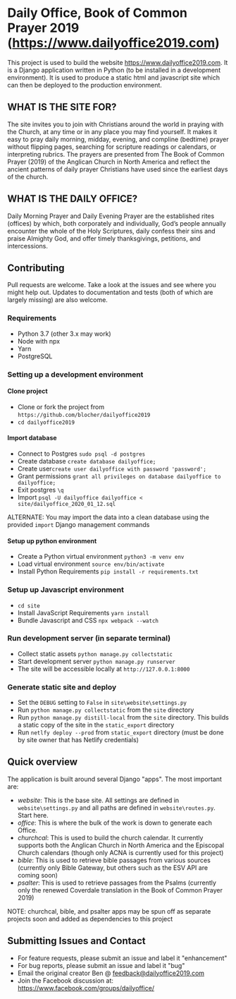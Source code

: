 # Daily Office, Book of Common Prayer 2019 (https://www.dailyoffice2019.com)
This project is used to build the website https://www.dailyoffice2019.com.  It is a Django application written in Python (to be installed in a development environment).  It is used to produce a static html and javascript site which can then be deployed to the production environment.

## WHAT IS THE SITE FOR?
The site invites you to join with Christians around the world in praying with the Church, at any time or in any place you may find yourself. It makes it easy to pray daily morning, midday, evening, and compline (bedtime) prayer without flipping pages, searching for scripture readings or calendars, or interpreting rubrics. The prayers are presented from The Book of Common Prayer (2019) of the Anglican Church in North America and reflect the ancient patterns of daily prayer Christians have used since the earliest days of the church.

## WHAT IS THE DAILY OFFICE?
Daily Morning Prayer and Daily Evening Prayer are the established rites (offices) by which, both corporately and individually, God’s people annually encounter the whole of the Holy Scriptures, daily confess their sins and praise Almighty God, and offer timely thanksgivings, petitions, and intercessions.

## Contributing
Pull requests are welcome. Take a look at the issues and see where you might help out. Updates to documentation and tests (both of which are largely missing) are also welcome.

### Requirements
- Python 3.7 (other 3.x may work)
- Node with npx
- Yarn
- PostgreSQL

### Setting up a development environment

#### Clone project
- Clone or fork the project from `https://github.com/blocher/dailyoffice2019`
- `cd dailyoffice2019`

#### Import database
- Connect to Postgres `sudo psql -d postgres`
- Create database `create database dailyoffice;`
- Create user`create user dailyoffice with password 'password';`
- Grant permissions `grant all privileges on database dailyoffice to dailyoffice;`
- Exit postgres `\q`
- Import `psql -U dailyoffice dailyoffice < site/dailyoffice_2020_01_12.sql`

ALTERNATE: You may import the data into a clean database using the provided `import` Django management commands

#### Setup up python environment
- Create a Python virtual environment `python3 -m venv env`
- Load virtual environment `source env/bin/activate`
- Install Python Requirements `pip install -r requirements.txt`

### Setup up Javascript environment
- `cd site`
- Install JavaScript Requirements `yarn install`
- Bundle Javascript and CSS `npx webpack --watch`

### Run development server (in separate terminal)
- Collect static assets `python manage.py collectstatic`
- Start development server `python manage.py runserver`
- The site will be accessible locally at `http://127.0.0.1:8000`

### Generate static site and deploy
- Set the `DEBUG` setting to `False` in `site\website\settings.py`
- Run `python manage.py collectstatic` from the `site` directory
- Run `python manage.py distill-local` from the `site` directory.  This builds a static copy of the site in the `static_export` directory
- Run `netlfy deploy --prod` from `static_export` directory (must be done by site owner that has Netlify credentials)

## Quick overview
The application is built around several Django "apps".  The most important are:

- *website*: This is the base site.  All settings are defined in `website\settings.py` and all paths are defined in `website\routes.py`. Start here.
- *office*: This is where the bulk of the work is down to generate each Office.
- *churchcal*: This is used to build the church calendar. It currently supports both the Anglican Church in North America and the Episcopal Church calendars (though only ACNA is currently used for this project)
- *bible*: This is used to retrieve bible passages from various sources (currently only Bible Gateway, but others such as the ESV API are coming soon)
- *psalter*: This is used to retrieve passages from the Psalms (currently only the renewed Coverdale translation in the Book of Common Prayer 2019)

NOTE: churchcal, bible, and psalter apps may be spun off as separate projects soon and added as dependencies to this project

## Submitting Issues and Contact
- For feature requests, please submit an issue and label it "enhancement"
- For bug reports, please submit an issue and label it "bug"
- Email the original creator Ben @ feedback@dailyoffice2019.com
- Join the Facebook discussion at: https://www.facebook.com/groups/dailyoffice/
